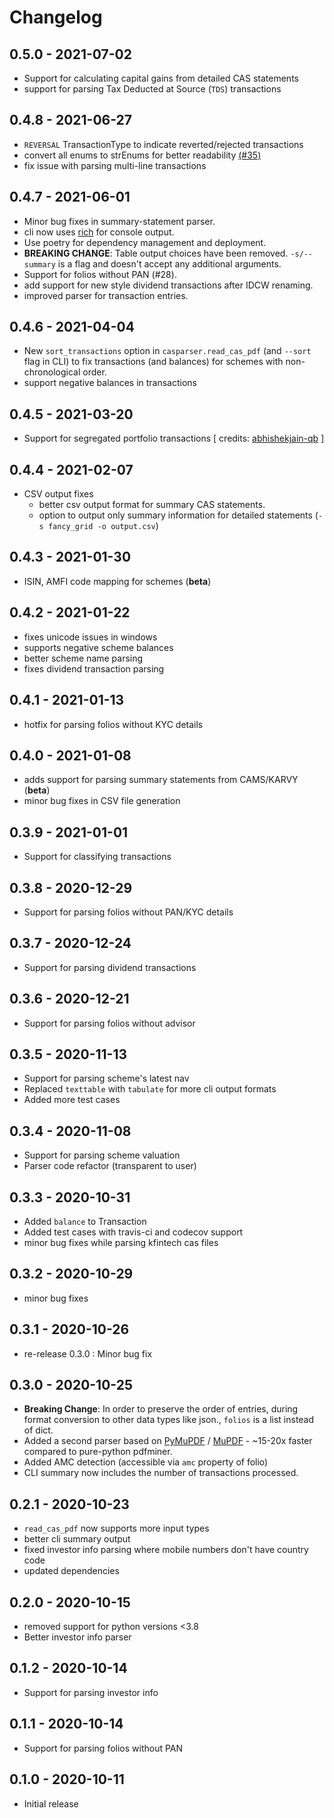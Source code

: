 # Changelog

## 0.5.0 - 2021-07-02
- Support for calculating capital gains from detailed CAS statements
- support for parsing Tax Deducted at Source (`TDS`) transactions

## 0.4.8 - 2021-06-27
- `REVERSAL` TransactionType to indicate reverted/rejected transactions
- convert all enums to strEnums for better readability [(#35)](https://github.com/codereverser/casparser/pull/35)
- fix issue with parsing multi-line transactions

## 0.4.7 - 2021-06-01

- Minor bug fixes in summary-statement parser.
- cli now uses [rich](http://rich.readthedocs.io/) for console output.
- Use poetry for dependency management and deployment.
- **BREAKING CHANGE**: Table output choices have been removed. 
  `-s/--summary` is a flag and doesn't accept any additional arguments.
- Support for folios without PAN (#28).
- add support for new style dividend transactions after IDCW renaming. 
- improved parser for transaction entries. 

## 0.4.6 - 2021-04-04

- New `sort_transactions` option in `casparser.read_cas_pdf` (and `--sort` flag in CLI)
  to fix transactions (and balances) for schemes with non-chronological order.
- support negative balances in transactions

## 0.4.5 - 2021-03-20

- Support for segregated portfolio transactions [ credits: [abhishekjain-qb](https://github.com/abhishekjain-qb) ]

## 0.4.4 - 2021-02-07

- CSV output fixes
  - better csv output format for summary CAS statements.
  - option to output only summary information for detailed statements 
    (`-s fancy_grid -o output.csv`)

## 0.4.3 - 2021-01-30

- ISIN, AMFI code mapping for schemes (**beta**)

## 0.4.2 - 2021-01-22

- fixes unicode issues in windows
- supports negative scheme balances
- better scheme name parsing
- fixes dividend transaction parsing
   

## 0.4.1 - 2021-01-13

- hotfix for parsing folios without KYC details 

## 0.4.0 - 2021-01-08

- adds support for parsing summary statements from CAMS/KARVY (**beta**)
- minor bug fixes in CSV file generation

## 0.3.9 - 2021-01-01

- Support for classifying  transactions

## 0.3.8 - 2020-12-29

- Support for parsing folios without PAN/KYC details

## 0.3.7 - 2020-12-24

- Support for parsing dividend transactions

## 0.3.6 - 2020-12-21

- Support for parsing folios without advisor

## 0.3.5 - 2020-11-13

- Support for parsing scheme's latest nav
- Replaced `texttable` with `tabulate` for more cli output formats
- Added more test cases

## 0.3.4 - 2020-11-08

- Support for parsing scheme valuation
- Parser code refactor (transparent to user)

## 0.3.3 - 2020-10-31

- Added `balance` to Transaction
- Added test cases with travis-ci and codecov support
- minor bug fixes while parsing kfintech cas files

## 0.3.2 - 2020-10-29

- minor bug fixes

## 0.3.1 - 2020-10-26

- re-release 0.3.0 : Minor bug fix 

## 0.3.0 - 2020-10-25

- **Breaking Change**: In order to preserve the order of entries, during format 
  conversion to other data types like json., `folios` is a list instead of dict.  
- Added a second parser based on [PyMuPDF](https://github.com/pymupdf/PyMuPDF) / 
[MuPDF](https://mupdf.com/) - ~15-20x faster compared to pure-python pdfminer.
- Added AMC detection (accessible via `amc` property of folio)
- CLI summary now includes the number of transactions processed.

## 0.2.1 - 2020-10-23

- `read_cas_pdf` now supports more input types
- better cli summary output
- fixed investor info parsing where mobile numbers don't have country code
- updated dependencies

## 0.2.0 - 2020-10-15

- removed support for python versions <3.8
- Better investor info parser

## 0.1.2 - 2020-10-14

- Support for parsing investor info 

## 0.1.1 - 2020-10-14

- Support for parsing folios without PAN

## 0.1.0 - 2020-10-11

- Initial release
